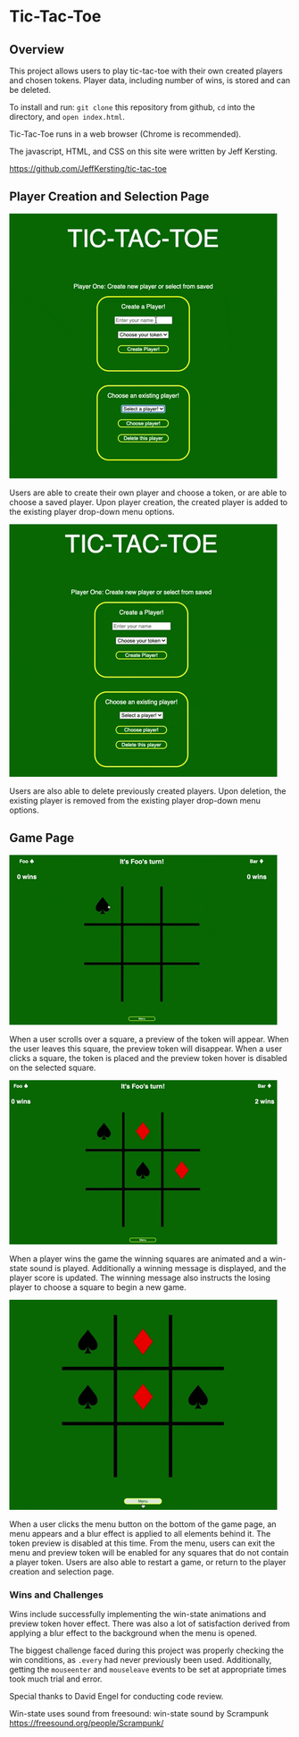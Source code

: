 # Tic-Tac-Toe

## Overview 

This project allows users to play tic-tac-toe with their own created players and chosen tokens. Player data, including number of wins, is stored and can be deleted.

To install and run: `git clone` this repository from github, `cd` into the directory, and `open index.html`.

Tic-Tac-Toe runs in a web browser (Chrome is recommended).

The javascript, HTML, and CSS on this site were written by Jeff Kersting.

https://github.com/JeffKersting/tic-tac-toe

## Player Creation and Selection Page
![](./assets/player-creation.gif)

Users are able to create their own player and choose a token, or are able to choose a saved player. Upon player creation, the created player is added to the existing player drop-down menu options.

![](./assets/player-deletion.gif)

Users are also able to delete previously created players. Upon deletion, the existing player is removed from the existing player drop-down menu options.

## Game Page
![](./assets/hover.gif)

When a user scrolls over a square, a preview of the token will appear. When the user leaves this square, the preview token will disappear. When a user clicks a square, the token is placed and the preview token hover is disabled on the selected square.

![](./assets/win.gif)

When a player wins the game the winning squares are animated and a win-state sound is played. Additionally a winning message is displayed, and the player score is updated. The winning message also instructs the losing player to choose a square to begin a new game.

![](./assets/menu.gif) 

When a user clicks the menu button on the bottom of the game page, an menu appears and a blur effect is applied to all elements behind it. The token preview is disabled at this time. From the menu, users can exit the menu and preview token will be enabled for any squares that do not contain a player token. Users are also able to restart a game, or return to the player creation and selection page.

### Wins and Challenges
Wins include successfully implementing the win-state animations and preview token hover effect. There was also a lot of satisfaction derived from applying a blur effect to the background when the menu is opened.

The biggest challenge faced during this project was properly checking the win conditions, as `.every` had never previously been used. Additionally, getting the `mouseenter` and `mouseleave` events to be set at appropriate times took much trial and error.


Special thanks to David Engel for conducting code review.

Win-state uses sound from freesound: win-state sound by Scrampunk https://freesound.org/people/Scrampunk/
